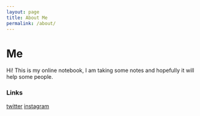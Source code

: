 ```yaml
---
layout: page
title: About Me
permalink: /about/
---
```


# Me

Hi! This is my online notebook, I am taking some notes and hopefully it will help some people.

### Links

[twitter](https://twitter.com/komuromercan)
[instagram](https://www.instagram.com/omercan.komur/)
